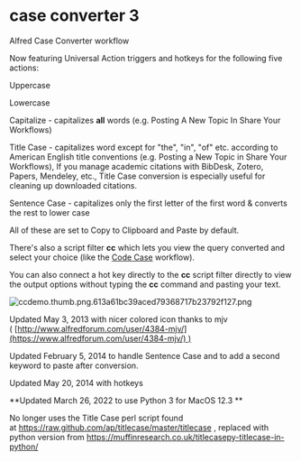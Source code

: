 # case converter 3
 Alfred Case Converter workflow


  Now featuring Universal Action triggers and hotkeys for the following five actions:

  


Uppercase

Lowercase

Capitalize - capitalizes **all** words (e.g. Posting A New Topic In Share Your Workflows)

Title Case - capitalizes word except for "the", "in", "of" etc. according to American English title conventions (e.g. Posting a New Topic in Share Your Workflows),  If you manage academic citations with BibDesk, Zotero, Papers, Mendeley, etc., Title Case conversion is especially useful for cleaning up downloaded citations.


Sentence Case - capitalizes only the first letter of the first word & converts the rest to lower case

  


All of these are set to Copy to Clipboard and Paste by default.

  


There's also a script filter **cc** which lets you view the query converted and select your choice (like the [Code Case](https://www.alfredforum.com/topic/4818-code-case/) workflow).

  


You can also connect a hot key directly to the **cc** script filter directly to view the output options without typing the **cc** command and pasting your text.

  


![ccdemo.thumb.png.613a61bc39aced79368717b23792f127.png](//content.invisioncic.com/r229491/monthly_2018_02/ccdemo.thumb.png.613a61bc39aced79368717b23792f127.png)



Updated May 3, 2013 with nicer colored icon thanks to mjv ( [http://www.alfredforum.com/user/4384-mjv/](https://www.alfredforum.com/user/4384-mjv/) )

Updated February 5, 2014 to handle Sentence Case and to add a second keyword to paste after conversion.

Updated May 20, 2014 with hotkeys

**Updated March 26, 2022 to use Python 3 for MacOS 12.3 **

No longer uses the Title Case perl script found at <https://raw.github.com/ap/titlecase/master/titlecase> , replaced with 
python version from https://muffinresearch.co.uk/titlecasepy-titlecase-in-python/
 

  
